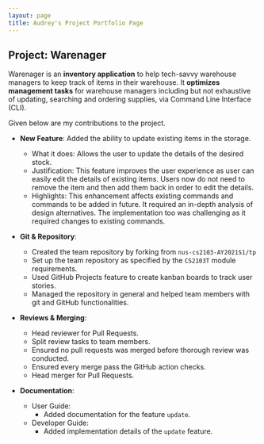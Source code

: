 ```yaml
---
layout: page
title: Audrey's Project Portfolio Page
---
```


## Project: Warenager

Warenager is an **inventory application** to help tech-savvy warehouse managers to keep track of items in their warehouse.
It **optimizes management tasks** for warehouse managers including but not exhaustive of updating,
searching and ordering supplies, via Command Line Interface (CLI).

Given below are my contributions to the project.

* **New Feature**: Added the ability to update existing items in the storage.
  * What it does: Allows the user to update the details of the desired stock.
  * Justification: This feature improves the user experience as user can easily edit the details of
  existing items. Users now do not need to remove the item and then add them back in order to
  edit the details.
  * Highlights: This enhancement affects existing commands and commands to be added in future.
   It required an in-depth analysis of design alternatives.
   The implementation too was challenging as it required changes to existing commands.

* **Git & Repository**:
  * Created the team repository by forking from `nus-cs2103-AY2021S1/tp`
  * Set up the team repository as specified by the `CS2103T` module requirements.
  * Used GitHub Projects feature to create kanban boards to track user stories.
  * Managed the repository in general and helped team members with git and GitHub functionalities.

* **Reviews & Merging**:
  * Head reviewer for Pull Requests.
  * Split review tasks to team members.
  * Ensured no pull requests was merged before thorough review was conducted.
  * Ensured every merge pass the GitHub action checks.
  * Head merger for Pull Requests.

* **Documentation**:
  * User Guide:
    * Added documentation for the feature `update`.
  * Developer Guide:
    * Added implementation details of the `update` feature.

